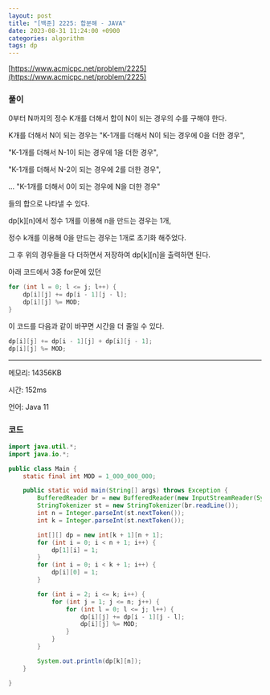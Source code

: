 ```yaml
---
layout: post
title: "[백준] 2225: 합분해 - JAVA"
date: 2023-08-31 11:24:00 +0900
categories: algorithm
tags: dp
---
```


[https://www.acmicpc.net/problem/2225](https://www.acmicpc.net/problem/2225)

### 풀이

0부터 N까지의 정수 K개를 더해서 합이 N이 되는 경우의 수를 구해야 한다.

K개를 더해서 N이 되는 경우는 "K-1개를 더해서 N이 되는 경우에 0을 더한 경우",

"K-1개를 더해서 N-1이 되는 경우에 1을 더한 경우",

"K-1개를 더해서 N-2이 되는 경우에 2를 더한 경우",

... "K-1개를 더해서 0이 되는 경우에 N을 더한 경우"

들의 합으로 나타낼 수 있다.

dp[k][n]에서 정수 1개를 이용해 n을 만드는 경우는 1개,

정수 k개를 이용해 0을 만드는 경우는 1개로 초기화 해주었다.

그 후 위의 경우들을 다 더하면서 저장하여 dp[k][n]을 출력하면 된다.

아래 코드에서 3중 for문에 있던

```java
for (int l = 0; l <= j; l++) {
    dp[i][j] += dp[i - 1][j - l];
    dp[i][j] %= MOD;
}
```

이 코드를 다음과 같이 바꾸면 시간을 더 줄일 수 있다.

```java
dp[i][j] += dp[i - 1][j] + dp[i][j - 1];
dp[i][j] %= MOD;
```

---

메모리: 14356KB

시간: 152ms

언어: Java 11

### 코드

```java
import java.util.*;
import java.io.*;

public class Main {
    static final int MOD = 1_000_000_000;

    public static void main(String[] args) throws Exception {
        BufferedReader br = new BufferedReader(new InputStreamReader(System.in));
        StringTokenizer st = new StringTokenizer(br.readLine());
        int n = Integer.parseInt(st.nextToken());
        int k = Integer.parseInt(st.nextToken());

        int[][] dp = new int[k + 1][n + 1];
        for (int i = 0; i < n + 1; i++) {
            dp[1][i] = 1;
        }
        for (int i = 0; i < k + 1; i++) {
            dp[i][0] = 1;
        }

        for (int i = 2; i <= k; i++) {
            for (int j = 1; j <= n; j++) {
                for (int l = 0; l <= j; l++) {
                    dp[i][j] += dp[i - 1][j - l];
                    dp[i][j] %= MOD;
                }
            }
        }

        System.out.println(dp[k][n]);
    }

}
```
